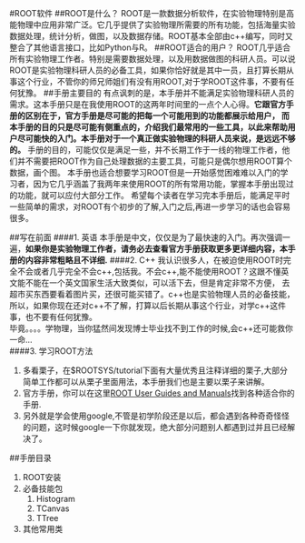 #ROOT软件
##ROOT是什么？
ROOT是一款数据分析软件，在实验物理特别是高能物理中应用非常广泛。它几乎提供了实验物理所需要的所有功能，包括海量实验数据处理，统计分析，做图，以及数据存储。ROOT基本全部由c++编写，同时又整合了其他语言接口，比如Python与R。
##ROOT适合的用户？
ROOT几乎适合所有实验物理工作者。特别是需要数据处理，以及用数据做图的科研人员。可以说ROOT是实验物理科研人员的必备工具，如果你恰好就是其中一员，且打算长期从事这个行业，不管你的师兄师姐们有没有用ROOT,对于学ROOT这件事，不要有任何犹豫。
##手册主要目的
有点讽刺的是，本手册并不能满足实验物理科研人员的需求。这本手册只是在我使用ROOT的这两年时间里的一点个人心得。**它跟官方手册的区别在于，官方手册是尽可能的把每一个可能用到的功能都展示给用户，
而本手册的目的只是尽可能有侧重点的，介绍我们最常用的一些工具，以此来帮助用户尽可能快的入门。本手册对于一个真正做实验物理的科研人员来说，是远远不够的。**
手册的目的，可能仅仅是满足一些，并不长期工作于一线的物理工作者，他们并不需要把ROOT作为自己处理数据的主要工具，可能只是偶尔想用ROOT算个数据，画个图。
本手册也适合想要学习ROOT但是一开始感觉困难难以入门的学习者，因为它几乎涵盖了我两年来使用ROOT的所有常用功能，掌握本手册出现过的功能，就可以应付大部分工作。
希望每个读者在学习完本手册后，能满足平时一些简单的需求，对ROOT有个初步的了解,入门之后,再进一步学习的话也会容易很多。

##写在前面
####1. 英语
本手册是中文，仅仅是为了最快速的入门。再次强调一遍，**如果你是实验物理工作者，请务必去查看官方手册获取更多更详细内容，本手册的内容非常粗略且不详细.**
####2. C++
我认识很多人，在被迫使用ROOT时完全不会或者几乎完全不会c++,包括我。不会c++,能不能使用ROOT？这跟不懂英文能不能在一个英文国家生活大致类似，可以活下去，但是肯定非常不方便，
去超市买东西要看着图片买，还很可能买错了。c++也是实验物理人员的必备技能，所以，如果你现在还对c++不了解，打算以后长期从事这个行业，对学c++这件事，也不要有任何犹豫。  
毕竟。。。。学物理，当你猛然间发现博士毕业找不到工作的时候,会c++还可能救你一命...  
####3. 学习ROOT方法
1. 多看栗子，在$ROOTSYS/tutorial下面有大量优秀且注释详细的栗子,大部分简单工作都可以从栗子里面用法，本手册我们也是主要以栗子来讲解。  
2. 官方手册，你可以在这里[ROOT User Guides and Manuals](https://root.cern.ch/root-user-guides-and-manuals)找到各种适合你的手册.  
3. 另外就是学会使用google,不管是初学阶段还是以后，都会遇到各种奇奇怪怪的问题，这时候google一下你就发现，绝大部分问题别人都遇到过并且已经解决了。

##手册目录
1. ROOT安装 
2. 必备技能包
    1. Histogram
    2. TCanvas 
    3. TTree
3. 其他常用类

